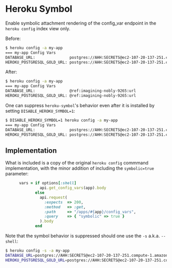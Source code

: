 # Heroku Symbol

Enable symbolic attachment rendering of the config_var endpoint in the
`heroku config` index view only.

Before:

```sh
$ heroku config -a my-app
=== my-app Config Vars
DATABASE_URL:               postgres://AHH:SECRETS@ec2-107-20-137-251.compute-1.amazonaws.com:5592/d8juojj9drtgve
HEROKU_POSTGRESQL_GOLD_URL: postgres://AHH:SECRETS@ec2-107-20-137-251.compute-1.amazonaws.com:5592/d8juojj9drtgve
```

After:

```sh
$ heroku config -a my-app
=== my-app Config Vars
DATABASE_URL:               @ref:imagining-nobly-9265:url
HEROKU_POSTGRESQL_GOLD_URL: @ref:imagining-nobly-9265:url
```

One can suppress `heroku-symbol`'s behavior even after it is installed
by setting `DISABLE_HEROKU_SYMBOL=1`:

```sh
$ DISABLE_HEROKU_SYMBOL=1 heroku config -a my-app
=== my-app Config Vars
DATABASE_URL:               postgres://AHH:SECRETS@ec2-107-20-137-251.compute-1.amazonaws.com:5592/d8juojj9drtgve
HEROKU_POSTGRESQL_GOLD_URL: postgres://AHH:SECRETS@ec2-107-20-137-251.compute-1.amazonaws.com:5592/d8juojj9drtgve
```

## Implementation

What is included is a copy of the original `heroku config` commmand
implementation, with the minor addition of including the
`symbolic=true` parameter:

```ruby
      vars = if options[:shell]
               api.get_config_vars(app).body
             else
               api.request(
                 :expects  => 200,
                 :method   => :get,
                 :path     => "/apps/#{app}/config_vars",
                 :query    => { "symbolic" => true }
               ).body
             end
```

Note that the symbol behavior is suppressed should one use the `-s`
a.k.a. `--shell`:

```sh
$ heroku config -s -a my-app
DATABASE_URL=postgres://AHH:SECRETS@ec2-107-20-137-251.compute-1.amazonaws.com:5592/d8juojj9drtgve
HEROKU_POSTGRESQL_GOLD_URL=postgres://AHH:SECRETS@ec2-107-20-137-251.compute-1.amazonaws.com:5592/d8juojj9drtgve
```
